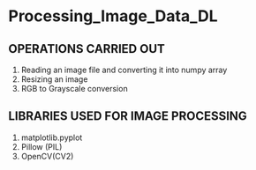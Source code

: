 # Processing_Image_Data_DL

## OPERATIONS CARRIED OUT
1. Reading an image file and converting it into numpy array
2. Resizing an image
3. RGB to Grayscale conversion

## LIBRARIES USED FOR IMAGE PROCESSING

1. matplotlib.pyplot
2. Pillow (PIL)
3. OpenCV(CV2)

